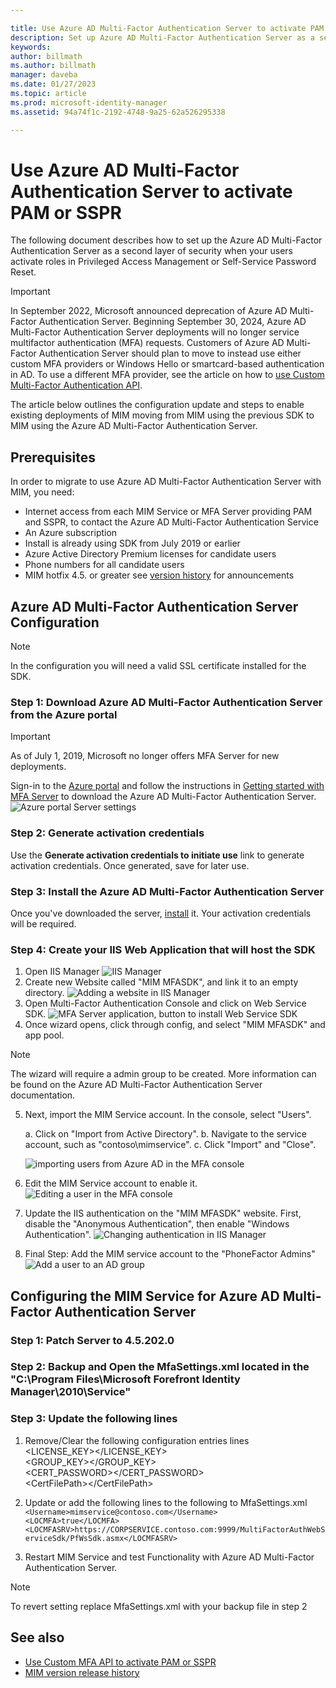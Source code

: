 ```yaml
---

title: Use Azure AD Multi-Factor Authentication Server to activate PAM or SSPR Scenarios | Microsoft Docs
description: Set up Azure AD Multi-Factor Authentication Server as a second layer of security when your users activate roles in Privileged Access Management and Self Service Password Reset.
keywords:
author: billmath
ms.author: billmath
manager: daveba
ms.date: 01/27/2023
ms.topic: article
ms.prod: microsoft-identity-manager
ms.assetid: 94a74f1c-2192-4748-9a25-62a526295338

---
```

# Use Azure AD Multi-Factor Authentication Server to activate PAM or SSPR
The following document describes how to set up the Azure AD Multi-Factor Authentication Server as a second layer of security when your users activate roles in Privileged Access Management or Self-Service Password Reset.

> [!IMPORTANT]
> In September 2022, Microsoft announced deprecation of Azure AD Multi-Factor Authentication Server. Beginning September 30, 2024, Azure AD Multi-Factor Authentication Server deployments will no longer service multifactor authentication (MFA) requests.  Customers of Azure AD Multi-Factor Authentication Server should plan to move to instead use either custom MFA providers or Windows Hello or smartcard-based authentication in AD.  To use a different MFA provider, see the article on how to [use Custom Multi-Factor Authentication API](Working-with-custommfaserver-for-mim.md).

The article below outlines the configuration update and steps to enable existing deployments of MIM moving from MIM using the previous SDK to MIM using the Azure AD Multi-Factor Authentication Server.

## Prerequisites

In order to migrate to use Azure AD Multi-Factor Authentication Server with MIM, you need:

- Internet access from each MIM Service or MFA Server providing PAM and SSPR, to contact the Azure AD Multi-Factor Authentication Service
- An Azure subscription
- Install is already using SDK from July 2019 or earlier
- Azure Active Directory Premium licenses for candidate users
- Phone numbers for all candidate users
- MIM hotfix 4.5. or greater see [version history](./reference/version-history.md) for announcements

## Azure AD Multi-Factor Authentication Server Configuration
> [!NOTE] 
> In the configuration you will need a valid SSL certificate installed for the SDK. 

### Step 1: Download Azure AD Multi-Factor Authentication Server from the Azure portal

> [!IMPORTANT]
> As of July 1, 2019, Microsoft no longer offers MFA Server for new deployments.

Sign-in to the [Azure portal](https://portal.azure.com/) and follow the instructions in [Getting started with MFA Server](/azure/active-directory/authentication/howto-mfaserver-deploy) to download the Azure AD Multi-Factor Authentication Server.
![Azure portal Server settings](/azure/active-directory/authentication/media/howto-mfaserver-deploy/downloadportal.png)

### Step 2: Generate activation credentials
Use the **Generate activation credentials to initiate use** link to generate activation credentials. Once generated, save for later use.

### Step 3: Install the Azure AD Multi-Factor Authentication Server
Once you've downloaded the server, [install](/azure/active-directory/authentication/howto-mfaserver-deploy#install-and-configure-the-mfa-server) it.  Your activation credentials will be required.

### Step 4: Create your IIS Web Application that will host the SDK
1. Open IIS Manager
![IIS Manager](media/working-with-mfaserver-for-mim/working-with-mfaserver-for-mim_iis.PNG)
2.  Create new Website called "MIM MFASDK", and link it to an empty directory.
![Adding a website in IIS Manager](media/working-with-mfaserver-for-mim/working-with-mfaserver-for-mim_sdkweb.PNG)
3. Open Multi-Factor Authentication Console and click on Web Service SDK.
![MFA Server application, button to install Web Service SDK](media/working-with-mfaserver-for-mim/working-with-mfaserver-for-mim_sdkinstall.PNG)
4. Once wizard opens, click through config, and select "MIM MFASDK" and app pool.

> [!NOTE] 
> The wizard will require a admin group to be created. More information can be found on the Azure AD Multi-Factor Authentication Server documentation.

5. Next, import the MIM Service account. In the console, select "Users".

    a. Click on "Import from Active Directory".
    b. Navigate to the service account, such as "contoso\mimservice".
    c. Click "Import" and "Close".

   ![importing users from Azure AD in the MFA console](media/working-with-mfaserver-for-mim/working-with-mfaserver-for-mim_importmimserviceaccount.PNG)
6. Edit the MIM Service account to enable it.
![Editing a user in the MFA console](media/working-with-mfaserver-for-mim/working-with-mfaserver-for-mim_enableserviceaccount.PNG)
1. Update the IIS authentication on the "MIM MFASDK" website. First, disable the "Anonymous Authentication", then enable "Windows Authentication".
![Changing authentication in IIS Manager](media/working-with-mfaserver-for-mim/working-with-mfaserver-for-mim_iisconfig.PNG)
1. Final Step: Add the MIM service account to the "PhoneFactor Admins"
![Add a user to an AD group](media/working-with-mfaserver-for-mim/working-with-mfaserver-for-mim_addservicetomfaadmin.PNG)

## Configuring the MIM Service for Azure AD Multi-Factor Authentication Server

### Step 1: Patch Server to 4.5.202.0
 
### Step 2: Backup and Open the MfaSettings.xml located in the "C:\Program Files\Microsoft Forefront Identity Manager\2010\Service"

### Step 3: Update the following lines
1. Remove/Clear the following configuration entries lines <br>
<LICENSE_KEY></LICENSE_KEY><br>
<GROUP_KEY></GROUP_KEY><br>
<CERT_PASSWORD></CERT_PASSWORD><br>
\<CertFilePath\>\</CertFilePath\><br>

2. Update or add the following lines to the following to MfaSettings.xml <br>
`<Username>mimservice@contoso.com</Username>` <br>
`<LOCMFA>true</LOCMFA>`<br>
`<LOCMFASRV>https://CORPSERVICE.contoso.com:9999/MultiFactorAuthWebServiceSdk/PfWsSdk.asmx</LOCMFASRV>`

3. Restart MIM Service and test Functionality with Azure AD Multi-Factor Authentication Server.

> [!NOTE] 
> To revert setting replace MfaSettings.xml with your backup file in step 2


## See also

- [Use Custom MFA API to activate PAM or SSPR](Working-with-custommfaserver-for-mim.md)
- [MIM version release history](./reference/version-history.md)
